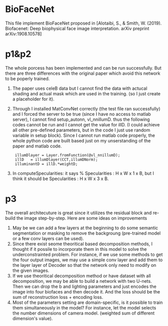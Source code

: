 # BioFaceNet

This file implement BioFaceNet proposed in [Alotaibi, S., & Smith, W. (2019). Biofacenet: Deep biophysical face image interpretation. arXiv preprint arXiv:1908.10578]

# p1&p2
The whole porcess has been implemented and can be run successfully. But there are three differences with the original paper which avoid this network to be poperly trained. 

1. The paper uses celeB data but I cannot find the data with actucal shading and actual mask which are used in the training. (so I just create a placeholder for it).

3. Through I installed MatConvNet correctly (the test file ran successfully) and I forced the server to be true (since I have no access to matlab server), I cannot find setup_autonn, vl_nnillumD. thus the following codes cannot be run and I cannot get the value for illD. (I could achieve all other pre-defined parameters, but in the code I just use random variable in setup block). Since I cannot run matlab code properly, the whole python code are built based just on my unserstanding of the paper and matlab code.

        illumDlayer = Layer.fromFunction(@vl_nnillumD);
        illD   = illumDlayer(CCT,illumDNorm);
        illuminantD = illD.*weightD; 

3. In computeSpecularities: it says %     Specularities    : H x W x 1 x B, but I think it should be  Specularities    : H x W x 3 x B.

# p3

The overall architecuture is great since it utilizes the residual block and re-build the image step-by-step.
Here are some ideas on improvements

1. May be we can add a few layers at the beginning to do some semantic segmentation or masking to remove the backgroung (pre-trained model or a few conv layers can be used).
2. Since there exist seome theoritical based decomposition methods, I thought if it possile to incorporate them in this model to solve the underconstrainted problem. For instance, if we use some methods to get the four output images, we may use a simple conv layer and add them to the layer layer of Decoder so that the network only need to modify on the given images. 
3. If we use theoritical decomposition method or have dataset with all decomposition, we may be able to build a network with two U-nets. Then we can drop the b and lighting parameters and just encodes the image into four biofaces and then decode it. And the loss should be the sum of reconstruction loss + encoding loss.
4. Most of the parameters setting are domain-specific, is it possible to train them simultaneously in the model? For instance, let the model selects the number dimensions of camera model. (weighted sum of different dimension's value).


